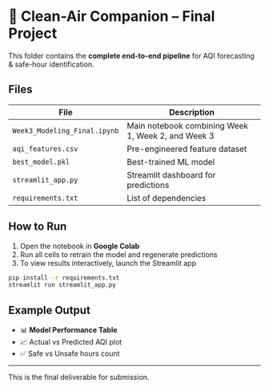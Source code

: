 # 📖 Clean-Air Companion – Final Project  

This folder contains the **complete end-to-end pipeline** for AQI forecasting & safe-hour identification.  

## Files  
| File | Description |
|------|-------------|
| `Week3_Modeling_Final.ipynb` | Main notebook combining Week 1, Week 2, and Week 3 |
| `aqi_features.csv` | Pre-engineered feature dataset |
| `best_model.pkl` | Best-trained ML model |
| `streamlit_app.py` | Streamlit dashboard for predictions |
| `requirements.txt` | List of dependencies |

## How to Run  
1. Open the notebook in **Google Colab**  
2. Run all cells to retrain the model and regenerate predictions  
3. To view results interactively, launch the Streamlit app  

```bash
pip install -r requirements.txt
streamlit run streamlit_app.py
```

## Example Output  
- 📊 **Model Performance Table**
- 📈 Actual vs Predicted AQI plot  
- ✅ Safe vs Unsafe hours count  

---

This is the final deliverable for submission.
